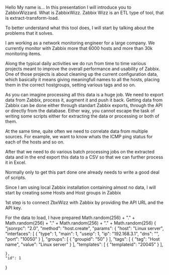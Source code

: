 Hello
My name is...
In this presentation I will introduce you to ZabbixWizzard.
What is ZabbixWizz. Zabbix Wizz is an ETL type of tool, that is extract-transform-load.

To better understand what this tool does, I will start by talking about the problems that it solves.

I am working as a network monitoring engineer for a large company. We currently monitor with Zabbix more that 6000 hosts and more than 30k monitoring items. 

Along the typical daily activities we do run from time to time various projects meant to improve the overall performance and usability of Zabbix. One of those projects is about cleaning up the current configuration data, which basically it means giving meaningfull names to all the hosts, placing them in the correct hostgroups, setting various tags and so on. 

As you can imagine processing all this data is a huge job. We need to export data from Zabbix, process it, augment it and push it back.
Getting data from Zabbix can be done either through standart Zabbix exports, through the API or directly from the database. Either way, you cannot escape the task of writing some scripts either for extracting the data or processing or both of them.

At the same time, quite often we need to correlate data from multiple sources. For example, we want to know whats the ICMP ping status for each of the hosts and so on.

After that we need to do various batch processing jobs on the extracted data and in the end export this data to a CSV so that we can further process it in Excel.

Normally only to get this part done one already needs to write a good deal of scripts.

Since I am using local Zabbix installation containing almost no data, I will start by creating some Hosts and Host groups in Zabbix


1st step is to connect ZbxWizz with Zabbix by providing the API URL and the API key.

For the data to load, I have prepared 
  Math.random(256) + "." + Math.random(256) + "." + Math.random(256) + "." + Math.random(256)
  {
    "jsonrpc": "2.0",
    "method": "host.create",
    "params": {
      "host": "Linux server",
      "interfaces": [
        {
          "type": 1,
          "main": 1,
          "useip": 1,
          "ip": "192.168.3.1",
          "dns": "",
          "port": "10050"
        }
      ],
      "groups": [
        {
          "groupid": "50"
        }
      ],
      "tags": [
        {
          "tag": "Host name",
          "value": "Linux server"
        }
      ],
      "templates": [
        {
          "templateid": "20045"
        }
      ],
      
    },
    "id": 1
  }